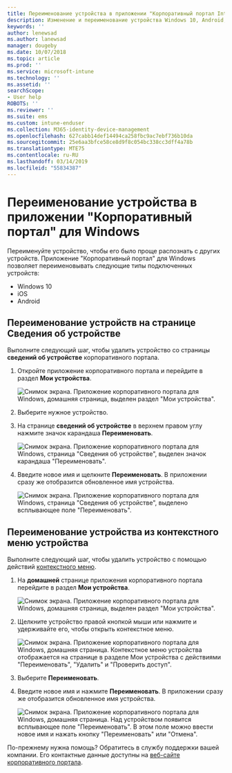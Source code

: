 ```yaml
---
title: Переименование устройства в приложении "Корпоративный портал Intune" для Windows
description: Изменение и переименование устройства Windows 10, Android, iOS или Microsoft HoloLens в приложении "Корпоративный портал Intune" для Windows
keywords: ''
author: lenewsad
ms.author: lanewsad
manager: dougeby
ms.date: 10/07/2018
ms.topic: article
ms.prod: ''
ms.service: microsoft-intune
ms.technology: ''
ms.assetid: ''
searchScope:
- User help
ROBOTS: ''
ms.reviewer: ''
ms.suite: ems
ms.custom: intune-enduser
ms.collection: M365-identity-device-management
ms.openlocfilehash: 627cabb14def14494ca258fbc9ac7ebf736b10da
ms.sourcegitcommit: 25e6aa3bfce58ce8d9f8c054bc338cc3dff4a78b
ms.translationtype: MTE75
ms.contentlocale: ru-RU
ms.lasthandoff: 03/14/2019
ms.locfileid: "55834387"
---
```

# <a name="rename-device-from-the-company-portal-app-for-windows"></a>Переименование устройства в приложении "Корпоративный портал" для Windows
Переименуйте устройство, чтобы его было проще распознать с других устройств. Приложение "Корпоративный портал" для Windows позволяет переименовывать следующие типы подключенных устройств:  
* Windows 10
* iOS
* Android  

## <a name="rename-device-from-device-details-page"></a>Переименование устройств на странице **Сведения об устройстве**  
Выполните следующий шаг, чтобы удалить устройство со страницы **сведений об устройстве** корпоративного портала. 

1. Откройте приложение корпоративного портала и перейдите в раздел **Мои устройства**.  

    ![Снимок экрана. Приложение корпоративного портала для Windows, домашняя страница, выделен раздел "Мои устройства".](./media/1809_CheckAccess_Context_Select_Device.png)  
2. Выберите нужное устройство.
3. На странице **сведений об устройстве** в верхнем правом углу нажмите значок карандаша **Переименовать**.  

     ![Снимок экрана. Приложение корпоративного портала для Windows, страница "Сведения об устройстве", выделен значок карандаша "Переименовать".](./media/1809_Rename_CPapp_Windows_icon.png) 
4. Введите новое имя и щелкните **Переименовать**. В приложении сразу же отобразится обновленное имя устройства.  

     ![Снимок экрана. Приложение корпоративного портала для Windows, страница "Сведения об устройстве", выделено всплывающее поле "Переименовать".](./media/1808_RenameApp_Popup.png)  

## <a name="rename-device-from-device-context-menu"></a>Переименование устройства из контекстного меню устройства  
Выполните следующий шаг, чтобы удалить устройство с помощью действий [контекстного меню](https://docs.microsoft.com//windows/uwp/design/controls-and-patterns/menus).  

1. На **домашней** странице приложения корпоративного портала перейдите в раздел **Мои устройства**.

    ![Снимок экрана. Приложение корпоративного портала для Windows, домашняя страница, выделен раздел "Мои устройства".](./media/1809_CheckAccess_Context_Select_Device.png)  
2. Щелкните устройство правой кнопкой мыши или нажмите и удерживайте его, чтобы открыть контекстное меню.  

    ![Снимок экрана. Приложение корпоративного портала для Windows, домашняя страница. Контекстное меню устройства отображается на странице в разделе **Мои устройства** с действиями "Переименовать", "Удалить" и "Проверить доступ".](./media/1809_DeviceContextMenu_Windows_CP.png)    
3. Выберите **Переименовать**.  
4. Введите новое имя и нажмите **Переименовать**. В приложении сразу же отобразится обновленное имя устройства.  

     ![Снимок экрана. Приложение корпоративного портала для Windows, домашняя страница. Над устройством появится всплывающее поле "Переименовать". В этом поле можно ввести новое имя и нажать кнопку "Переименовать" или "Отмена".](./media/1808_RenameApp_Popup.png)  

По-прежнему нужна помощь? Обратитесь в службу поддержки вашей компании. Его контактные данные доступны на [веб-сайте корпоративного портала](https://go.microsoft.com/fwlink/?linkid=2010980).

